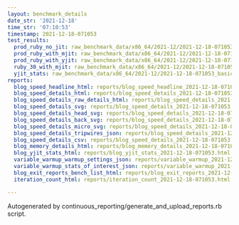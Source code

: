 ```yaml
---
layout: benchmark_details
date_str: '2021-12-18'
time_str: '07:10:53'
timestamp: 2021-12-18-071053
test_results:
  prod_ruby_no_jit: raw_benchmark_data/x86_64/2021-12/2021-12-18-071053_basic_benchmark_prod_ruby_no_jit.json
  prod_ruby_with_mjit: raw_benchmark_data/x86_64/2021-12/2021-12-18-071053_basic_benchmark_prod_ruby_with_mjit.json
  prod_ruby_with_yjit: raw_benchmark_data/x86_64/2021-12/2021-12-18-071053_basic_benchmark_prod_ruby_with_yjit.json
  ruby_30_with_mjit: raw_benchmark_data/x86_64/2021-12/2021-12-18-071053_basic_benchmark_ruby_30_with_mjit.json
  yjit_stats: raw_benchmark_data/x86_64/2021-12/2021-12-18-071053_basic_benchmark_yjit_stats.json
reports:
  blog_speed_headline_html: reports/blog_speed_headline_2021-12-18-071053.html
  blog_speed_details_html: reports/blog_speed_details_2021-12-18-071053.html
  blog_speed_details_raw_details_html: reports/blog_speed_details_2021-12-18-071053.raw_details.html
  blog_speed_details_svg: reports/blog_speed_details_2021-12-18-071053.svg
  blog_speed_details_head_svg: reports/blog_speed_details_2021-12-18-071053.head.svg
  blog_speed_details_back_svg: reports/blog_speed_details_2021-12-18-071053.back.svg
  blog_speed_details_micro_svg: reports/blog_speed_details_2021-12-18-071053.micro.svg
  blog_speed_details_tripwires_json: reports/blog_speed_details_2021-12-18-071053.tripwires.json
  blog_speed_details_csv: reports/blog_speed_details_2021-12-18-071053.csv
  blog_memory_details_html: reports/blog_memory_details_2021-12-18-071053.html
  blog_yjit_stats_html: reports/blog_yjit_stats_2021-12-18-071053.html
  variable_warmup_warmup_settings_json: reports/variable_warmup_2021-12-18-071053.warmup_settings.json
  variable_warmup_stats_of_interest_json: reports/variable_warmup_2021-12-18-071053.stats_of_interest.json
  blog_exit_reports_bench_list_html: reports/blog_exit_reports_2021-12-18-071053.bench_list.html
  iteration_count_html: reports/iteration_count_2021-12-18-071053.html

---
```

Autogenerated by continuous_reporting/generate_and_upload_reports.rb script.
